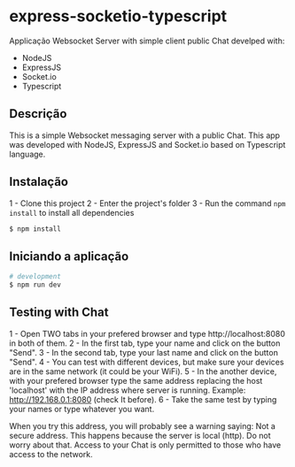 # express-socketio-typescript

Applicação Websocket Server with simple client public Chat develped with:
- NodeJS
- ExpressJS
- Socket.io
- Typescript

## Descrição

This is a simple Websocket messaging server with a public Chat. This app was developed with NodeJS, ExpressJS and Socket.io based on Typescript language.

## Instalação

1 - Clone this project
2 - Enter the project's folder
3 - Run the command `npm install` to install all dependencies

```bash
$ npm install
```

## Iniciando a aplicação

```bash
# development
$ npm run dev
```

## Testing with Chat

1 - Open TWO tabs in your prefered browser and type http://localhost:8080 in both of them.
2 - In the first tab, type your name and click on the button "Send".
3 - In the second tab, type your last name and click on the button "Send".
4 - You can test with different devices, but make sure your devices are in the same network (it could be your WiFi).
5 - In the another device, with your prefered browser type the same address replacing the host 'localhost' with the IP address where server is running. Example: http://192.168.0.1:8080 (check It before).
6 - Take the same test by typing your names or type whatever you want.

When you try this address, you will probably see a warning saying: Not a secure address. This happens because the server is local (http). Do not worry about that. Access to your Chat is only permitted to those who have access to the network.